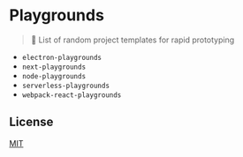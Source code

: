 # Playgrounds

> :rocket: List of random project templates for rapid prototyping

* `electron-playgrounds`
* `next-playgrounds`
* `node-playgrounds`
* `serverless-playgrounds`
* `webpack-react-playgrounds`

## License

[MIT](http://preco.mit-license.org/)
